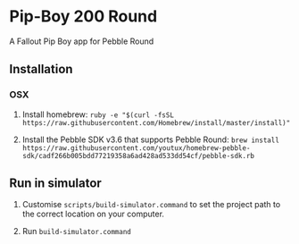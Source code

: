 # Pip-Boy 200 Round
A Fallout Pip Boy app for Pebble Round

## Installation

### OSX

1.  Install homebrew: `ruby -e "$(curl -fsSL https://raw.githubusercontent.com/Homebrew/install/master/install)"`

2.  Install the Pebble SDK v3.6 that supports Pebble Round: `brew install https://raw.githubusercontent.com/youtux/homebrew-pebble-sdk/cadf266b005bdd77219358a6ad428ad533dd54cf/pebble-sdk.rb`

## Run in simulator

1.  Customise `scripts/build-simulator.command` to set the project path to the correct location on your computer.

2.  Run `build-simulator.command`